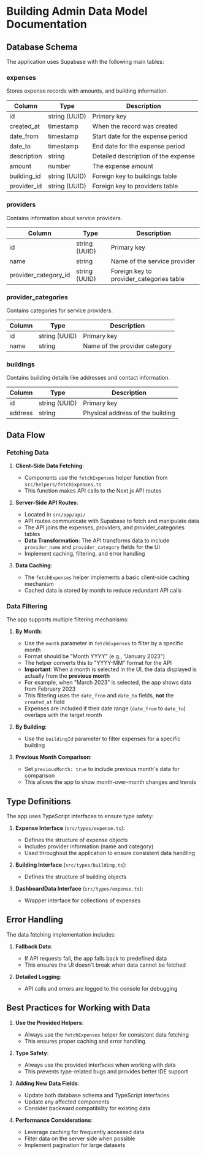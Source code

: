 # Building Admin Data Model Documentation

## Database Schema

The application uses Supabase with the following main tables:

### expenses

Stores expense records with amounts, and building information.

| Column      | Type          | Description                         |
| ----------- | ------------- | ----------------------------------- |
| id          | string (UUID) | Primary key                         |
| created_at  | timestamp     | When the record was created         |
| date_from   | timestamp     | Start date for the expense period   |
| date_to     | timestamp     | End date for the expense period     |
| description | string        | Detailed description of the expense |
| amount      | number        | The expense amount                  |
| building_id | string (UUID) | Foreign key to buildings table      |
| provider_id | string (UUID) | Foreign key to providers table      |

### providers

Contains information about service providers.

| Column               | Type          | Description                              |
| -------------------- | ------------- | ---------------------------------------- |
| id                   | string (UUID) | Primary key                              |
| name                 | string        | Name of the service provider             |
| provider_category_id | string (UUID) | Foreign key to provider_categories table |

### provider_categories

Contains categories for service providers.

| Column | Type          | Description                   |
| ------ | ------------- | ----------------------------- |
| id     | string (UUID) | Primary key                   |
| name   | string        | Name of the provider category |

### buildings

Contains building details like addresses and contact information.

| Column  | Type          | Description                      |
| ------- | ------------- | -------------------------------- |
| id      | string (UUID) | Primary key                      |
| address | string        | Physical address of the building |

## Data Flow

### Fetching Data

1. **Client-Side Data Fetching**:

   - Components use the `fetchExpenses` helper function from `src/helpers/fetchExpenses.ts`
   - This function makes API calls to the Next.js API routes

2. **Server-Side API Routes**:

   - Located in `src/app/api/`
   - API routes communicate with Supabase to fetch and manipulate data
   - The API joins the expenses, providers, and provider_categories tables
   - **Data Transformation**: The API transforms data to include `provider_name` and `provider_category` fields for the UI
   - Implement caching, filtering, and error handling

3. **Data Caching**:
   - The `fetchExpenses` helper implements a basic client-side caching mechanism
   - Cached data is stored by month to reduce redundant API calls

### Data Filtering

The app supports multiple filtering mechanisms:

1. **By Month**:

   - Use the `month` parameter in `fetchExpenses` to filter by a specific month
   - Format should be "Month YYYY" (e.g., "January 2023")
   - The helper converts this to "YYYY-MM" format for the API
   - **Important**: When a month is selected in the UI, the data displayed is actually from the **previous month**
   - For example, when "March 2023" is selected, the app shows data from February 2023
   - This filtering uses the `date_from` and `date_to` fields, **not** the `created_at` field
   - Expenses are included if their date range (`date_from` to `date_to`) overlaps with the target month

2. **By Building**:

   - Use the `buildingId` parameter to filter expenses for a specific building

3. **Previous Month Comparison**:
   - Set `previousMonth: true` to include previous month's data for comparison
   - This allows the app to show month-over-month changes and trends

## Type Definitions

The app uses TypeScript interfaces to ensure type safety:

1. **Expense Interface** (`src/types/expense.ts`):

   - Defines the structure of expense objects
   - Includes provider information (name and category)
   - Used throughout the application to ensure consistent data handling

2. **Building Interface** (`src/types/building.ts`):

   - Defines the structure of building objects

3. **DashboardData Interface** (`src/types/expense.ts`):
   - Wrapper interface for collections of expenses

## Error Handling

The data fetching implementation includes:

1. **Fallback Data**:

   - If API requests fail, the app falls back to predefined data
   - This ensures the UI doesn't break when data cannot be fetched

2. **Detailed Logging**:
   - API calls and errors are logged to the console for debugging

## Best Practices for Working with Data

1. **Use the Provided Helpers**:

   - Always use the `fetchExpenses` helper for consistent data fetching
   - This ensures proper caching and error handling

2. **Type Safety**:

   - Always use the provided interfaces when working with data
   - This prevents type-related bugs and provides better IDE support

3. **Adding New Data Fields**:

   - Update both database schema and TypeScript interfaces
   - Update any affected components
   - Consider backward compatibility for existing data

4. **Performance Considerations**:
   - Leverage caching for frequently accessed data
   - Filter data on the server side when possible
   - Implement pagination for large datasets
